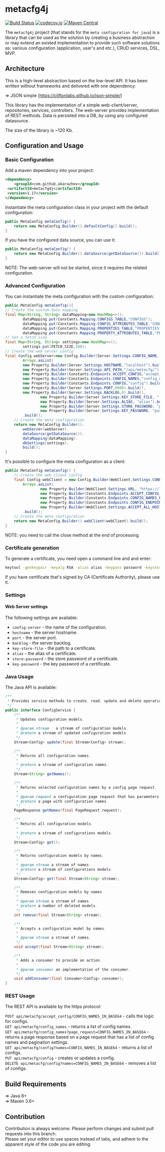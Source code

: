 # metacfg4j

[![Build Status](https://travis-ci.com/akarazhev/metacfg4j.svg?branch=master)](https://travis-ci.com/akarazhev/metacfg4j)
[![codecov.io](http://codecov.io/github/akarazhev/metacfg4j/coverage.svg?branch=master)](http://codecov.io/github/akarazhev/metacfg4j?branch=master)
[![Maven Central](https://maven-badges.herokuapp.com/maven-central/com.github.akarazhev/metacfg4j/badge.svg)](https://maven-badges.herokuapp.com/maven-central/com.github.akarazhev/metacfg4j)

The `metacfg4j` project (that stands for the `meta configuration for java`) is a library that can be used as the solution by creating a business abstraction or 
may extend an existed implementation to provide such software solutions as: various configuration (application, user's and etc.), CRUD services, DSL, MVP.

## Architecture

This is a high-level abstraction based on the low-level API. It has been written without frameworks and delivered with one dependency:

 &#8658; JSON simple (https://cliftonlabs.github.io/json-simple/)<br/>

This library has the implementation of a simple web-client/server, repositories, services, controllers. The web-server provides implementation of REST methods.
Data is persisted into a DB, by using any configured datasource.

The size of the library is ~120 Kb.
  
## Configuration and Usage

### Basic Configuration

Add a maven dependency into your project:
```xml
<dependency>
    <groupId>com.github.akarazhev</groupId>
 <artifactId>metacfg4j</artifactId>
 <version>1.17</version>
</dependency>
```
Instantiate the meta configuration class in your project with the default configuration:
```java
public MetaConfig metaConfig() {
    return new MetaConfig.Builder().defaultConfig().build();
}
```
If you have the configured data source, you can use it:
```java
public MetaConfig metaConfig() {
    return new MetaConfig.Builder().dataSource(getDataSource()).build();
}
```
NOTE: The web-server will not be started, since it requires the related configuration.

### Advanced Configuration

You can instantiate the meta configuration with the custom configuration:

```java
public MetaConfig metaConfig(){
// Create the custom data mapping
final Map<String, String> dataMapping=new HashMap<>();
        dataMapping.put(Constants.Mapping.CONFIGS_TABLE,"CONFIGS");
        dataMapping.put(Constants.Mapping.CONFIG_ATTRIBUTES_TABLE,"CONFIG_ATTRIBUTES");
        dataMapping.put(Constants.Mapping.PROPERTIES_TABLE,"PROPERTIES");
        dataMapping.put(Constants.Mapping.PROPERTY_ATTRIBUTES_TABLE,"PROPERTY_ATTRIBUTES");
// Set a fetch size
final Map<String, String> settings=new HashMap<>();
        settings.put(FETCH_SIZE,100);
// Create the web server config
final Config webServer=new Config.Builder(Server.Settings.CONFIG_NAME,
        Arrays.asList(
        new Property.Builder(Server.Settings.HOSTNAME,"localhost").build(),
        new Property.Builder(Server.Settings.API_PATH,"/api/metacfg/").build(),
        new Property.Builder(Constants.Endpoints.ACCEPT_CONFIG,"accept_config").build(),
        new Property.Builder(Constants.Endpoints.CONFIG_NAMES,"config_names").build(),
        new Property.Builder(Constants.Endpoints.CONFIG,"config").build(),
        new Property.Builder(Server.Settings.PORT,8000).build(),
        new Property.Builder(Server.Settings.BACKLOG,0).build(),
                new Property.Builder(Server.Settings.KEY_STORE_FILE, "./data/metacfg4j.keystore").build(),
                new Property.Builder(Server.Settings.ALIAS, "alias").build(),
                new Property.Builder(Server.Settings.STORE_PASSWORD, "password").build(),
                new Property.Builder(Server.Settings.KEY_PASSWORD, "password").build()))
        .build();
    // Create the meta configuration
    return new MetaConfig.Builder().
        webServer(webServer).
        dataSource(getDataSource()).
        dataMapping(dataMapping).
        dbSettings(settings).
        build();
}
```

It's possible to configure the meta configuration as a client:
```java
public MetaConfig metaConfig() {
    // Create the web client config
    final Config webClient = new Config.Builder(WebClient.Settings.CONFIG_NAME,
        Arrays.asList(
                new Property.Builder(WebClient.Settings.URL, "https://localhost:8000/api/metacfg").build(),
                new Property.Builder(Constants.Endpoints.ACCEPT_CONFIG_ENDPOINT, "accept_config").build(),
                new Property.Builder(Constants.Endpoints.CONFIG_NAMES_ENDPOINT, "config_names").build(),
                new Property.Builder(Constants.Endpoints.CONFIG_ENDPOINT, "config").build(),
                new Property.Builder(WebClient.Settings.ACCEPT_ALL_HOSTS, true).build()))
        .build();
    // Create the meta configuration
    return new MetaConfig.Builder().webClient(webClient).build();
}
```
NOTE: you need to call the close method at the end of processing.

### Certificate generation

To generate a certificate, you need open a command line and and enter:
```bash
keytool -genkeypair -keyalg RSA -alias alias -keypass password -keystore metacfg4j.keystore -storepass password
```
If you have certificate that's signed by CA (Certificate Authority), please use it.

### Settings

#### Web Server settings

The following settings are available:

 * `config-server` - the name of the configuration. <br/>
 * `hostname` - the server hostname. <br/>
 * `port` - the server port. <br/>
 * `backlog` - the server backlog. <br/>
 * `key-store-file` - the path to a certificate. <br/>
 * `alias` - the alias of a certificate. <br/>
 * `store-password` - the store password of a certificate. <br/>
 * `key-password` - the key password of a certificate. <br/>

### Java Usage

The Java API is available:

```java
/**
 * Provides service methods to create, read, update and delete operations.
 */
public interface ConfigService {
    /**
     * Updates configuration models.
     *
     * @param stream   a stream of configuration models.
     * @return a stream of updated configuration models.
     */
    Stream<Config> update(final Stream<Config> stream);

    /**
     * Returns all configuration names.
     *
     * @return a stream of configuration names.
     */
    Stream<String> getNames();

    /**
     * Returns selected configuration names by a config page request.
     *
     * @param request a configuration page request that has parameters: page, size, ascending.
     * @return a page with configuration names.
     */
    PageResponse getNames(final PageRequest request);

    /**
     * Returns all configuration models.
     *
     * @return a stream of configurations models.
     */
    Stream<Config> get();

    /**
     * Returns configuration models by names.
     *
     * @param stream a stream of names.
     * @return a stream of configurations models.
     */
    Stream<Config> get(final Stream<String> stream);

    /**
     * Removes configuration models by names.
     *
     * @param stream a stream of names.
     * @return a number of deleted models.
     */
    int remove(final Stream<String> stream);

    /**
     * Accepts a configuration model by names.
     *
     * @param stream a stream of names.
     */
    void accept(final Stream<String> stream);

    /**
     * Adds a consumer to provide an action.
     *
     * @param consumer an implementation of the consumer.
     */
    void addConsumer(final Consumer<Config> consumer);
}
```

### REST Usage

The REST API is available by the https protocol:

`POST api/metacfg/accept_config/CONFIG_NAMES_IN_BASE64` - calls the logic for configs. <br/>
`GET api/metacfg/config_names` - returns a list of config names. <br/>
`GET api/metacfg/config_names?page_request=CONFIG_NAMES_IN_BASE64` - returns a page response based on a page request that 
has a list of config names and pagination settings. <br/>
`GET api/metacfg/config?names=CONFIG_NAMES_IN_BASE64` - returns a list of configs. <br/>
`PUT api/metacfg/config` - creates or updates a config. <br/>
`DELETE api/metacfg/config?names=CONFIG_NAMES_IN_BASE64` - removes a list of configs. <br/>

## Build Requirements

 &#8658; Java 8+ <br/>
 &#8658; Maven 3.6+ <br/>
 
## Contribution
 
Contribution is always welcome. Please perform changes and submit pull requests into this branch.  
Please set your editor to use spaces instead of tabs, and adhere to the apparent style of the code you are editing.